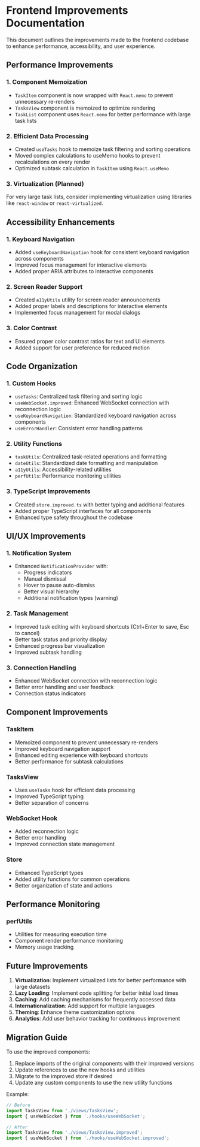 # Frontend Improvements Documentation

This document outlines the improvements made to the frontend codebase to enhance performance, accessibility, and user experience.

## Performance Improvements

### 1. Component Memoization
- `TaskItem` component is now wrapped with `React.memo` to prevent unnecessary re-renders
- `TasksView` component is memoized to optimize rendering
- `TaskList` component uses `React.memo` for better performance with large task lists

### 2. Efficient Data Processing
- Created `useTasks` hook to memoize task filtering and sorting operations
- Moved complex calculations to useMemo hooks to prevent recalculations on every render
- Optimized subtask calculation in `TaskItem` using `React.useMemo`

### 3. Virtualization (Planned)
For very large task lists, consider implementing virtualization using libraries like `react-window` or `react-virtualized`.

## Accessibility Enhancements

### 1. Keyboard Navigation
- Added `useKeyboardNavigation` hook for consistent keyboard navigation across components
- Improved focus management for interactive elements
- Added proper ARIA attributes to interactive components

### 2. Screen Reader Support
- Created `a11yUtils` utility for screen reader announcements
- Added proper labels and descriptions for interactive elements
- Implemented focus management for modal dialogs

### 3. Color Contrast
- Ensured proper color contrast ratios for text and UI elements
- Added support for user preference for reduced motion

## Code Organization

### 1. Custom Hooks
- `useTasks`: Centralized task filtering and sorting logic
- `useWebSocket.improved`: Enhanced WebSocket connection with reconnection logic
- `useKeyboardNavigation`: Standardized keyboard navigation across components
- `useErrorHandler`: Consistent error handling patterns

### 2. Utility Functions
- `taskUtils`: Centralized task-related operations and formatting
- `dateUtils`: Standardized date formatting and manipulation
- `a11yUtils`: Accessibility-related utilities
- `perfUtils`: Performance monitoring utilities

### 3. TypeScript Improvements
- Created `store.improved.ts` with better typing and additional features
- Added proper TypeScript interfaces for all components
- Enhanced type safety throughout the codebase

## UI/UX Improvements

### 1. Notification System
- Enhanced `NotificationProvider` with:
  - Progress indicators
  - Manual dismissal
  - Hover to pause auto-dismiss
  - Better visual hierarchy
  - Additional notification types (warning)

### 2. Task Management
- Improved task editing with keyboard shortcuts (Ctrl+Enter to save, Esc to cancel)
- Better task status and priority display
- Enhanced progress bar visualization
- Improved subtask handling

### 3. Connection Handling
- Enhanced WebSocket connection with reconnection logic
- Better error handling and user feedback
- Connection status indicators

## Component Improvements

### TaskItem
- Memoized component to prevent unnecessary re-renders
- Improved keyboard navigation support
- Enhanced editing experience with keyboard shortcuts
- Better performance for subtask calculations

### TasksView
- Uses `useTasks` hook for efficient data processing
- Improved TypeScript typing
- Better separation of concerns

### WebSocket Hook
- Added reconnection logic
- Better error handling
- Improved connection state management

### Store
- Enhanced TypeScript types
- Added utility functions for common operations
- Better organization of state and actions

## Performance Monitoring

### perfUtils
- Utilities for measuring execution time
- Component render performance monitoring
- Memory usage tracking

## Future Improvements

1. **Virtualization**: Implement virtualized lists for better performance with large datasets
2. **Lazy Loading**: Implement code splitting for better initial load times
3. **Caching**: Add caching mechanisms for frequently accessed data
4. **Internationalization**: Add support for multiple languages
5. **Theming**: Enhance theme customization options
6. **Analytics**: Add user behavior tracking for continuous improvement

## Migration Guide

To use the improved components:

1. Replace imports of the original components with their improved versions
2. Update references to use the new hooks and utilities
3. Migrate to the improved store if desired
4. Update any custom components to use the new utility functions

Example:
```typescript
// Before
import TasksView from './views/TasksView';
import { useWebSocket } from './hooks/useWebSocket';

// After
import TasksView from './views/TasksView.improved';
import { useWebSocket } from './hooks/useWebSocket.improved';
```